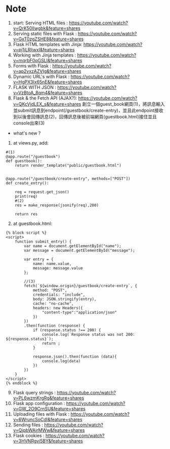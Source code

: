 # Note
1. start: Serving HTML files : https://youtube.com/watch?v=QrK50lIwgbk&feature=shares
2. Serving static files with Flask : https://youtube.com/watch?v=GxT0zgZSHE8&feature=shares
3. Flask HTML templates with Jinja: https://youtube.com/watch?v=pj1iLRljwxI&feature=shares
4. Working with Jinja templates : https://youtube.com/watch?v=mqrbF0qGSLI&feature=shares
5. Forms with Flask : https://youtube.com/watch?v=ap2vxzAZVIg&feature=shares
6. Dynamic URL's with Flask : https://youtube.com/watch?v=HgPX3Ix65nE&feature=shares
7. FLASK WITH JSON : https://youtube.com/watch?v=VzBtoA_8qm4&feature=shares
8. Flask & the Fetch API (AJAX?): https://youtube.com/watch?v=QKcVjdLEX_s&feature=shares
創立一個guest_book網頁(1)，將訊息輸入並submit訊息到endpoint(/guestbook/create-entry)，並且此endpoint接收到以後會回傳訊息(2)，回傳訊息後被前端網頁(guestbook.html)接住並且console出來(3)
* what's new ?
1. at views.py, add:
```
#(1)
@app.route("/guestbook")
def guestbook():
    return render_template("public/guestbook.html")


@app.route("/guestbook/create-entry", methods=["POST"])
def create_entry():

    req = request.get_json()
    print(req)
    #(2)
    res = make_response(jsonify(req),200)

    return res
```
2. at guestbook.html:
```
{% block script %}
<script>
    function submit_entry() {
        var name = document.getElementById("name");
        var message = document.getElementById("message");

        var entry = {
            name: name.value,
            message: message.value
        };

        //(3)
        fetch(`${window.origin}/guestbook/create-entry`, {
            method: "POST",
            credentials: "include",
            body: JSON.stringify(entry),
            cache: "no-cache",
            headers: new Headers({
                "content-type":"application/json"
            })
        })
        .then(function (response) {
            if (response.status !== 200) {
                console.log(`Response status was not 200: ${response.status}`);
                return ;
            }

            response.json().then(function (data){
                console.log(data)
            })
        })
    }
</script>
{% endblock %}
```
9. Flask query strings : https://youtube.com/watch?v=PL6wzmKrgRg&feature=shares
10. Flask app configuration : https://youtube.com/watch?v=GW_2O9CrnSU&feature=shares
11. Uploading files with Flask : https://youtube.com/watch?v=6WruncSoCdI&feature=shares
12. Sending files : https://youtube.com/watch?v=QjpbWAirMWw&feature=shares
13. Flask cookies : https://youtube.com/watch?v=3HVNRgvi5BY&feature=shares